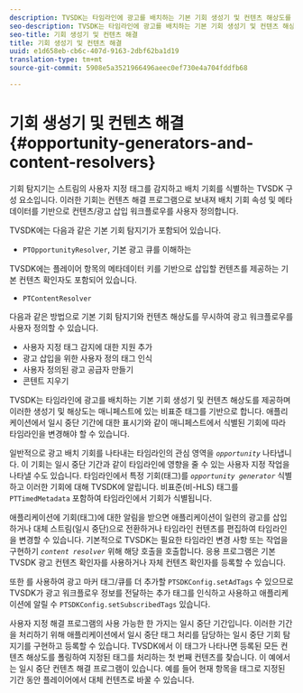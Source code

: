 ```yaml
---
description: TVSDK는 타임라인에 광고를 배치하는 기본 기회 생성기 및 컨텐츠 해상도를 제공하며 이러한 생성기 및 해상도는 매니페스트에 있는 비표준 태그를 기반으로 합니다. 애플리케이션에서 일시 중단 기간에 대한 표시기와 같이 매니페스트에서 식별된 기회에 따라 타임라인을 변경해야 할 수 있습니다.
seo-description: TVSDK는 타임라인에 광고를 배치하는 기본 기회 생성기 및 컨텐츠 해상도를 제공하며 이러한 생성기 및 해상도는 매니페스트에 있는 비표준 태그를 기반으로 합니다. 애플리케이션에서 일시 중단 기간에 대한 표시기와 같이 매니페스트에서 식별된 기회에 따라 타임라인을 변경해야 할 수 있습니다.
seo-title: 기회 생성기 및 컨텐츠 해결
title: 기회 생성기 및 컨텐츠 해결
uuid: e1d658eb-cb6c-407d-9163-2dbf62ba1d19
translation-type: tm+mt
source-git-commit: 5908e5a3521966496aeec0ef730e4a704fddfb68

---
```



# 기회 생성기 및 컨텐츠 해결{#opportunity-generators-and-content-resolvers}

기회 탐지기는 스트림의 사용자 지정 태그를 감지하고 배치 기회를 식별하는 TVSDK 구성 요소입니다. 이러한 기회는 컨텐츠 해결 프로그램으로 보내져 배치 기회 속성 및 메타데이터를 기반으로 컨텐츠/광고 삽입 워크플로우를 사용자 정의합니다.

TVSDK에는 다음과 같은 기본 기회 탐지기가 포함되어 있습니다.

* `PTOpportunityResolver`, 기본 광고 큐를 이해하는

TVSDK에는 플레이어 항목의 메타데이터 키를 기반으로 삽입할 컨텐츠를 제공하는 기본 컨텐츠 확인자도 포함되어 있습니다.

* `PTContentResolver`

다음과 같은 방법으로 기본 기회 탐지기와 컨텐츠 해상도를 무시하여 광고 워크플로우를 사용자 정의할 수 있습니다.

* 사용자 지정 태그 감지에 대한 지원 추가
* 광고 삽입을 위한 사용자 정의 태그 인식
* 사용자 정의된 광고 공급자 만들기
* 콘텐트 지우기

TVSDK는 타임라인에 광고를 배치하는 기본 기회 생성기 및 컨텐츠 해상도를 제공하며 이러한 생성기 및 해상도는 매니페스트에 있는 비표준 태그를 기반으로 합니다. 애플리케이션에서 일시 중단 기간에 대한 표시기와 같이 매니페스트에서 식별된 기회에 따라 타임라인을 변경해야 할 수 있습니다.

일반적으로 광고 배치 기회를 나타내는 타임라인의 관심 영역을 *`opportunity`* 나타냅니다. 이 기회는 일시 중단 기간과 같이 타임라인에 영향을 줄 수 있는 사용자 지정 작업을 나타낼 수도 있습니다. 타임라인에서 특정 기회(태그)를 *`opportunity generator`* 식별하고 이러한 기회에 대해 TVSDK에 알립니다. 비표준(비-HLS) 태그를 `PTTimedMetadata` 포함하여 타임라인에서 기회가 식별됩니다.

애플리케이션에 기회(태그)에 대한 알림을 받으면 애플리케이션이 일련의 광고를 삽입하거나 대체 스트림(일시 중단)으로 전환하거나 타임라인 컨텐츠를 편집하여 타임라인을 변경할 수 있습니다. 기본적으로 TVSDK는 필요한 타임라인 변경 사항 또는 작업을 구현하기 *`content resolver`* 위해 해당 호출을 호출합니다. 응용 프로그램은 기본 TVSDK 광고 컨텐츠 확인자를 사용하거나 자체 컨텐츠 확인자를 등록할 수 있습니다.

또한 를 사용하여 광고 마커 태그/큐를 더 추가할 `PTSDKConfig.setAdTags` 수 있으므로 TVSDK가 광고 워크플로우 정보를 전달하는 추가 태그를 인식하고 사용하고 애플리케이션에 알릴 수 `PTSDKConfig.setSubscribedTags` 있습니다.

사용자 지정 해결 프로그램의 사용 가능한 한 가지는 일시 중단 기간입니다. 이러한 기간을 처리하기 위해 애플리케이션에서 일시 중단 태그 처리를 담당하는 일시 중단 기회 탐지기를 구현하고 등록할 수 있습니다. TVSDK에서 이 태그가 나타나면 등록된 모든 컨텐츠 해상도를 폴링하여 지정된 태그를 처리하는 첫 번째 컨텐츠를 찾습니다. 이 예에서는 일시 중단 컨텐츠 해결 프로그램이 있습니다. 예를 들어 현재 항목을 태그로 지정된 기간 동안 플레이어에서 대체 컨텐츠로 바꿀 수 있습니다.
